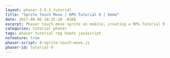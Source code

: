 ```yaml
---
layout: phaser-2.6.2_tutorial
title: "Sprite Touch Move | RPG Tutorial 9 | Demo"
date: 2017-08-06 20:25:20 -0500
excerpt: Phaser touch move sprite on mobile, creating a RPG Tutorial 9
categories: tutorial phaser
tags: phaser tutorial rpg howto javascript
nofeature: true
phaser-script: 9-sprite-touch-move.js
phaser-id: tutorial-9
---
```

